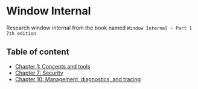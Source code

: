 # Window Internal

Research window internal from the book named `Window Internal - Part 1 7th edition`

## Table of content
- [Chapter 1: Concepts and tools](/chapter-1-Concepts-and-tools.md)
- [Chapter 7: Security](/chapter-7-Security.md)
- [Chapter 10: Management, diagnostics, and tracing](/chapter-10-Management-diagnostics-and-tracing.md)
